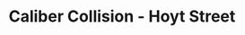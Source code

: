 ---
title: "Caliber Collision - Hoyt Street"
url: /salem/caliber-collision-hoyt-street/
shop: Autowerkstatt
---